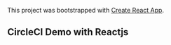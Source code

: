 This project was bootstrapped with [Create React App](https://github.com/facebook/create-react-app).

## CircleCI Demo with Reactjs


